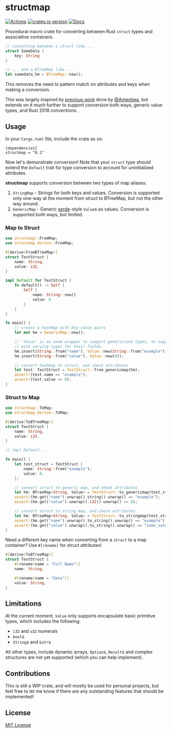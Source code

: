 # structmap

[![Actions][actions-badge]][actions-url]
[![crates.io version][crates-structmap-badge]][crates-structmap]
[![Docs][docs-badge]][docs.rs]

[actions-badge]: https://github.com/ex0dus-0x/structmap/workflows/CI/badge.svg?branch=master
[actions-url]: https://github.com/ex0dus-0x/structmap/actions

[crates-structmap-badge]: https://img.shields.io/crates/v/structmap.svg
[crates-structmap]: https://crates.io/crates/structmap

[docs-badge]: https://docs.rs/structmap/badge.svg
[docs.rs]: https://docs.rs/structmap

Procedural macro crate for converting between Rust `struct` types and associative containers.

```rust
// converting between a struct like ...
struct SomeData {
    key: String
}

// ... and a BTreeMap like ...
let somedata_hm = BTreeMap::new();
```

This removes the need to pattern match on attributes and keys when making a conversion.

This was largely inspired by [previous work](https://cprimozic.net/blog/writing-a-hashmap-to-struct-procedural-macro-in-rust/) done by [@Ameobea](https://github.com/Ameobea),
but extends on it much further to support conversion both ways, generic value types, and Rust 2018 conventions.

## Usage

In your `Cargo.toml` file, include the crate as so:

```
[dependencies]
structmap = "0.1"
```

Now let's demonstrate conversion! Note that your `struct` type should extend the `Default` trait for type conversion to account for uninitialized attributes.

__structmap__ supports conversion between two types of map aliases:

1. `StringMap` - Strings for both keys and values. Conversion is supported only one-way at the moment from struct to BTreeMap, but not the other way around.
2. `GenericMap` - Generic [serde](https://docs.serde.rs/serde_json/enum.Value.html)-style `Value`s as values. Conversion is supported both ways, but limited.

### Map to Struct

```rust
use structmap::FromMap;
use structmap_derive::FromMap;

#[derive(FromBTreeMap)]
struct TestStruct {
    name: String,
    value: i32,
}

impl Default for TestStruct {
    fn default() -> Self {
        Self {
            name: String::new()
            value: 0
        }
    }
}

fn main() {
	// create a hashmap with key-value pairs
    let mut hm = GenericMap::new();

    // `Value` is an enum wrapper to support genericized types, to support structs
    // with varying types for their fields.
    hm.insert(String::from("name"), Value::new(String::from("example")));
    hm.insert(String::from("value"), Value::new(0));

    // convert hashmap to struct, and check attributes
    let test: TestStruct = TestStruct::from_genericmap(hm);
    assert!(test.name == "example");
    assert!(test.value == 0);
}
```

### Struct to Map

```rust
use structmap::ToMap;
use structmap_derive::ToMap;

#[derive(ToBTreeMap)]
struct TestStruct {
    name: String,
    value: i32,
}

// impl Default ...

fn main() {
    let test_struct = TestStruct {
        name: String::from("example"),
        value: 0,
    };

    // convert struct to generic map, and check attributes
    let hm: BTreeMap<String, Value> = TestStruct::to_genericmap(test_struct);
    assert!(hm.get("name").unwrap().string().unwrap() == "example");
    assert!(hm.get("value").unwrap().i32().unwrap() == 0);

    // convert struct to string map, and check attributes
    let hm: BTreeMap<String, Value> = TestStruct::to_stringmap(test_struct);
    assert!(hm.get("name").unwrap().to_string().unwrap() == "example");
    assert!(hm.get("value").unwrap().to_string().unwrap() == "some_value");
}
```

Need a different key name when converting from a `struct` to a map container? Use `#[rename]` for
struct attributes!

```rust
#[derive(ToBTreeMap)]
struct TestStruct {
    #[rename(name = "Full Name")]
    name: String,

    #[rename(name = "Data")]
    value: String,
}
```

## Limitations

At the current moment, `Value` only supports encapsulate basic primitive types, which includes the
following:

* `i32` and `u32` numerals
* `bool`s
* `String`s and `&str`s

All other types, include dynamic arrays, `Option`s, `Result`s and complex structures are not yet
supported (which you can help implement).

## Contributions

This is still a WIP crate, and will mostly be used for personal projects, but feel free to let me
know if there are any outstanding features that should be implemented!

## License

[MIT License](https://codemuch.tech/license.txt)
